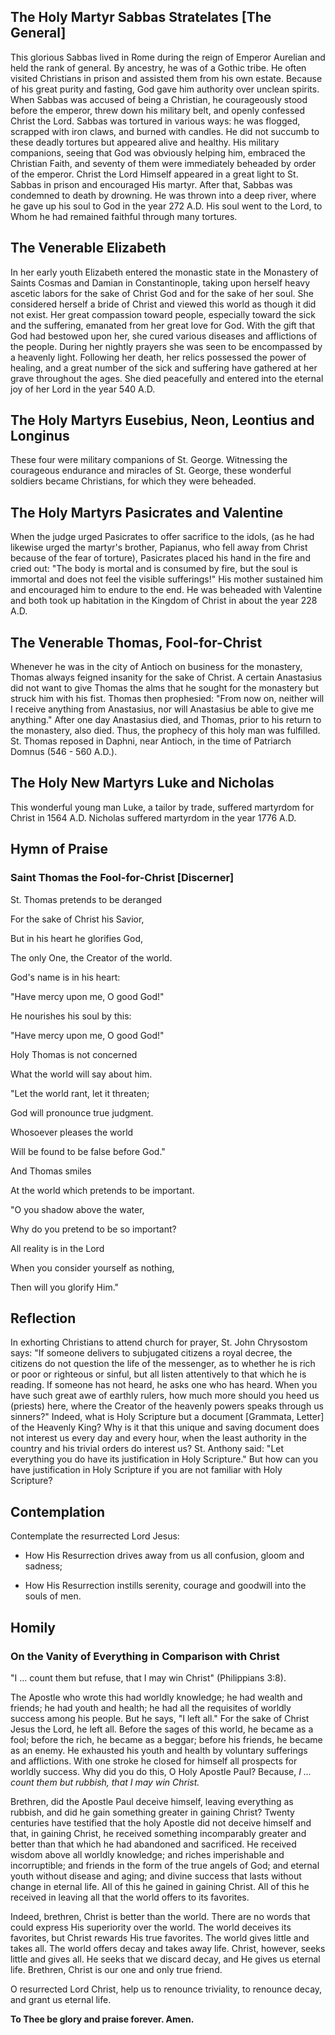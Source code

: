 ## The Holy Martyr Sabbas Stratelates [The General]

This glorious Sabbas lived in Rome during the reign of Emperor Aurelian and held the rank of general. By ancestry, he was of a Gothic tribe. He often visited Christians in prison and assisted them from his own estate. Because of his great purity and fasting, God gave him authority over unclean spirits. When Sabbas was accused of being a Christian, he courageously stood before the emperor, threw down his military belt, and openly confessed Christ the Lord. Sabbas was tortured in various ways: he was flogged, scrapped with iron claws, and burned with candles. He did not succumb to these deadly tortures but appeared alive and healthy. His military companions, seeing that God was obviously helping him, embraced the Christian Faith, and seventy of them were immediately beheaded by order of the emperor. Christ the Lord Himself appeared in a great light to St. Sabbas in prison and encouraged His martyr. After that, Sabbas was condemned to death by drowning. He was thrown into a deep river, where he gave up his soul to God in the year 272 A.D. His soul went to the Lord, to Whom he had remained faithful through many tortures.


## The Venerable Elizabeth

In her early youth Elizabeth entered the monastic state in the Monastery of Saints Cosmas and Damian in Constantinople, taking upon herself heavy ascetic labors for the sake of Christ God and for the sake of her soul. She considered herself a bride of Christ and viewed this world as though it did not exist. Her great compassion toward people, especially toward the sick and the suffering, emanated from her great love for God. With the gift that God had bestowed upon her, she cured various diseases and afflictions of the people. During her nightly prayers she was seen to be encompassed by a heavenly light. Following her death, her relics possessed the power of healing, and a great number of the sick and suffering have gathered at her grave throughout the ages. She died peacefully and entered into the eternal joy of her Lord in the year 540 A.D.


## The Holy Martyrs Eusebius, Neon, Leontius and Longinus

These four were military companions of St. George. Witnessing the courageous endurance and miracles of St. George, these wonderful soldiers became Christians, for which they were beheaded.


## The Holy Martyrs Pasicrates and Valentine

When the judge urged Pasicrates to offer sacrifice to the idols, (as he had likewise urged the martyr's brother, Papianus, who fell away from Christ because of the fear of torture), Pasicrates placed his hand in the fire and cried out: "The body is mortal and is consumed by fire, but the soul is immortal and does not feel the visible sufferings!" His mother sustained him and encouraged him to endure to the end. He was beheaded with Valentine and both took up habitation in the Kingdom of Christ in about the year 228 A.D.


## The Venerable Thomas, Fool-for-Christ

Whenever he was in the city of Antioch on business for the monastery, Thomas always feigned insanity for the sake of Christ. A certain Anastasius did not want to give Thomas the alms that he sought for the monastery but struck him with his fist. Thomas then prophesied: "From now on, neither will I receive anything from Anastasius, nor will Anastasius be able to give me anything." After one day Anastasius died, and Thomas, prior to his return to the monastery, also died. Thus, the prophecy of this holy man was fulfilled. St. Thomas reposed in Daphni, near Antioch, in the time of Patriarch Domnus (546 - 560 A.D.).


## The Holy New Martyrs Luke and Nicholas

This wonderful young man Luke, a tailor by trade, suffered martyrdom for Christ in 1564 A.D. Nicholas suffered martyrdom in the year 1776 A.D.


## Hymn of Praise

### Saint Thomas the Fool-for-Christ [Discerner]

St. Thomas pretends to be deranged 

For the sake of Christ his Savior, 

But in his heart he glorifies God, 

The only One, the Creator of the world. 

God's name is in his heart: 

"Have mercy upon me, O good God!" 

He nourishes his soul by this: 

"Have mercy upon me, O good God!" 

Holy Thomas is not concerned 

What the world will say about him. 

"Let the world rant, let it threaten; 

God will pronounce true judgment. 

Whosoever pleases the world 

Will be found to be false before God." 

And Thomas smiles 

At the world which pretends to be important. 

"O you shadow above the water, 

Why do you pretend to be so important? 

All reality is in the Lord 

When you consider yourself as nothing, 

Then will you glorify Him."


## Reflection

In exhorting Christians to attend church for prayer, St. John Chrysostom says: "If someone delivers to subjugated citizens a royal decree, the citizens do not question the life of the messenger, as to whether he is rich or poor or righteous or sinful, but all listen attentively to that which he is reading. If someone has not heard, he asks one who has heard. When you have such great awe of earthly rulers, how much more should you heed us (priests) here, where the Creator of the heavenly powers speaks through us sinners?" Indeed, what is Holy Scripture but a document [Grammata, Letter] of the Heavenly King? Why is it that this unique and saving document does not interest us every day and every hour, when the least authority in the country and his trivial orders do interest us? St. Anthony said: "Let everything you do have its justification in Holy Scripture." But how can you have justification in Holy Scripture if you are not familiar with Holy Scripture?


## Contemplation

Contemplate the resurrected Lord Jesus:

- How His Resurrection drives away from us all confusion, gloom and sadness;

- How His Resurrection instills serenity, courage and goodwill into the souls of men.


## Homily

### On the Vanity of Everything in Comparison with Christ

"I ... count them but refuse, that I may win Christ" (Philippians 3:8).

The Apostle who wrote this had worldly knowledge; he had wealth and friends; he had youth and health; he had all the requisites of worldly success among his people. But he says, "I left all." For the sake of Christ Jesus the Lord, he left all. Before the sages of this world, he became as a fool; before the rich, he became as a beggar; before his friends, he became as an enemy. He exhausted his youth and health by voluntary sufferings and afflictions. With one stroke he closed for himself all prospects for worldly success. Why did you do this, O Holy Apostle Paul? Because, *I ... count them but rubbish, that I may win Christ.*

Brethren, did the Apostle Paul deceive himself, leaving everything as rubbish, and did he gain something greater in gaining Christ? Twenty centuries have testified that the holy Apostle did not deceive himself and that, in gaining Christ, he received something incomparably greater and better than that which he had abandoned and sacrificed. He received wisdom above all worldly knowledge; and riches imperishable and incorruptible; and friends in the form of the true angels of God; and eternal youth without disease and aging; and divine success that lasts without change in eternal life. All of this he gained in gaining Christ. All of this he received in leaving all that the world offers to its favorites.

Indeed, brethren, Christ is better than the world. There are no words that could express His superiority over the world. The world deceives its favorites, but Christ rewards His true favorites. The world gives little and takes all. The world offers decay and takes away life. Christ, however, seeks little and gives all. He seeks that we discard decay, and He gives us eternal life. Brethren, Christ is our one and only true friend.

O resurrected Lord Christ, help us to renounce triviality, to renounce decay, and grant us eternal life.

**To Thee be glory and praise forever. Amen.**
